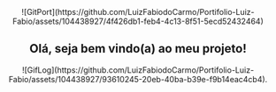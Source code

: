 <div align="center">
![GitPort](https://github.com/LuizFabiodoCarmo/Portifolio-Luiz-Fabio/assets/104438927/4f426db1-feb4-4c13-8f51-5ecd52432464)
</div>

<h2 align="center" >Olá, seja bem vindo(a) ao meu projeto!</h2>

<div align="center">![GifLog](https://github.com/LuizFabiodoCarmo/Portifolio-Luiz-Fabio/assets/104438927/93610245-20eb-40ba-b39e-f9b14eac4cb4).
</div>


